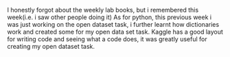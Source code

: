 I honestly forgot about the weekly lab books, but i remembered this week(i.e. i saw other people doing it)
As for python, this previous week i was just working on the open dataset task, i further learnt how dictionaries work and created some for my open data set task. Kaggle has a good layout for writing code and seeing what a code does, it was greatly useful for creating my open dataset task.